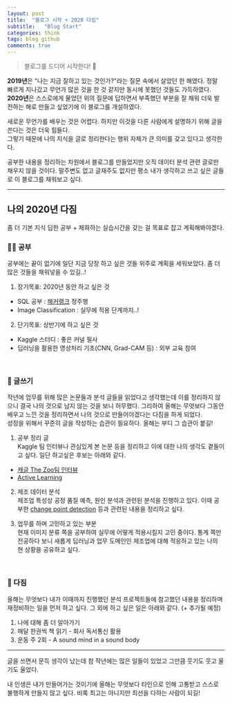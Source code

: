 ```yaml
---
layout: post
title:  "블로그 시작 + 2020 다짐"
subtitle:   "Blog Start"
categories: think
tags: blog github 
comments: true
---
```


> 블로그를 드디어 시작한다! 🎉

**2019년**은 "나는 지금 잘하고 있는 것인가?"라는 질문 속에서 살았던 한 해였다. 정말 빠르게 지나갔고 무언가 많은 것을 한 것 같지만 동시에 못했던 것들도 가득하였다.  <br>
**2020년**은 스스로에게 물었던 위의 질문에 답하면서 부족했던 부분을 잘 채워 더욱 발전하는 해로 만들고 싶었기에 이 블로그를 개설하였다.   

새로운 무언가를 배우는 것은 어렵다. 하지만 이것을 다른 사람에게 설명하기 위해 글을 쓴다는 것은 더욱 힘들다.  <br>
그렇기 때문에 나의 지식을 글로 정리한다는 행위 자체가 큰 의미를 갖고 있다고 생각한다.

공부한 내용을 정리하는 차원에서 블로그를 만들었지만 오직 데이터 분석 관련 글로만 채우지 않을 것이다. 말주변도 없고 글재주도 없지만 평소 내가 생각하고 쓰고 싶은 글들로 이 블로그를 채워보고 싶다.

--------------------------------------------------------------
## 나의 2020년 다짐

좀 더 기본 지식 딥한 공부 + 체화하는 실습시간을 갖는 걸 목표로 잡고 계획해봐야겠다.

### 🖖🏻 공부
공부에는 끝이 없기에 일단 지금 당장 하고 싶은 것들 위주로 계획을 세워보았다. 좀 더 많은 것들을 채워넣을 수 있길..!

1. 장기목표: 2020년 동안 하고 싶은 것
  * SQL 공부 : [해커랭크](https://www.hackerrank.com/domains/sql) 정주행
  * Image Classification : 실무에 적용 단계까지..!
  
2. 단기목표: 상반기에 하고 싶은 것
  * Kaggle 스터디 : 좋은 커널 필사
  * 딥러닝을 활용한 영상처리 기초(CNN, Grad-CAM 등) : 외부 교육 참여
  
<br>

### 🔖 글쓰기
작년에 업무를 위해 많은 논문들과 분석 글들을 읽었다고 생각했는데 이를 정리하지 않으니 결국 나의 것으로 남지 않는 것을 보니 허무했다.
그리하여 올해는 무엇보다 그동안 배우고 느낀 것을 정리하면서 나의 것으로 만들어야겠다는 다짐을 하게 되었다. <br>
성장을 위해서 꾸준히 글을 작성하는 습관이 필요하다. 올해는 부디 그 습관이 붙길!

1. 공부 정리 글 <br>
Kaggle 팀 인터뷰나 관심있게 본 논문 등을 정리하고 이에 대한 나의 생각도 곁들이고 싶다. 일단 하고싶은 후보는 아래와 같다.
  * [캐글 The Zoo팀 인터뷰](https://medium.com/kaggle-blog/from-football-newbies-to-nfl-data-champions-a-winners-interview-with-the-zoo-391793168714)
  * [Active Learning](https://towardsdatascience.com/active-learning-on-mnist-saving-on-labeling-f3971994c7ba)
  
2. 제조 데이터 분석 <br>
제조업 특성상 공정 품질 예측, 원인 분석과 관련된 분석을 진행하고 있다. 이때 공부한 [change point detection](https://en.wikipedia.org/wiki/Change_detection) 등과 관련된 내용을 정리하고 싶다.

3. 업무를 하며 고민하고 있는 부분 <br>
현재 이미지 분류 쪽을 공부하여 실무에 어떻게 적용시킬지 고민 중이다. 통계 쪽만 전공하다 보니 새롭게 딥러닝과 업무 도메인인 제조업에 대해 적응하고 있는 나의 현 상황을 공유하고 싶다.

<br>

### 👣 다짐
올해는 무엇보다 내가 이때까지 진행했던 분석 프로젝트들에 참고했던 내용을 정리하며 재정비하는 일을 먼저 하고 싶다.
그 외에 하고 싶은 일은 아래와 같다. (+ 추가될 예정)
1. 나에 대해 좀 더 알아가기
2. 매달 한권씩 책 읽기 - 회사 독서통신 활용
3. 운동 주 2회 - A sound mind in a sound body

--------------------------------------------------------------

글을 쓰면서 문득 생각이 났는데 참 작년에는 많은 일들이 있었고 그만큼 웃기도 웃고 울기도 울었다.

내 인생은 내가 만들어가는 것이기에 올해는 무엇보다 타인으로 인해 고통받고 스스로 불행하게 만들지 않고 싶다. 비록 최고는 아니지만 최선을 다하는 사람이 되길! 
